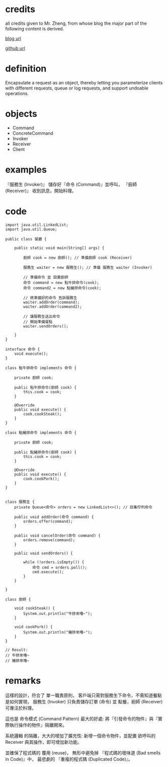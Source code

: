 # credits

all credits given to Mr. Zheng, from whose blog the major part of the following
content is derived.

[blog url](https://notfalse.net/4/command-pattern)

[github url](https://github.com/JS-Zheng/blog)

# definition

Encapsulate a request as an object, thereby letting you parameterize clients with different requests, queue or log requests, and support undoable operations.

# objects
- Command
- ConcreteCommand
- Invoker
- Receiver
- Client

# examples

『服務生 (Invoker)』 儲存好『命令 (Command)』並呼叫，
『廚師 (Receiver)』 收到訊息，開始料理。

# code

```
import java.util.LinkedList;
import java.util.Queue;

public class 餐廳 {

    public static void main(String[] args) {

        廚師 cook = new 廚師(); // 準備廚師 cook (Receiver)

        服務生 waiter = new 服務生(); // 準備 服務生 waiter (Invoker)

        // 準備命令 並 設置廚師
        命令 command = new 點牛排命令(cook);
        命令 command2 = new 點豬排命令(cook);

        // 將準備好的命令 告訴服務生
        waiter.addOrder(command);
        waiter.addOrder(command2);

        // 讓服務生送出命令
        // 開始準備餐點
        waiter.sendOrders();

    }
}

interface 命令 {
    void execute();
}

class 點牛排命令 implements 命令 {

    private 廚師 cook;

    public 點牛排命令(廚師 cook) {
        this.cook = cook;
    }

    @Override
    public void execute() {
        cook.cookSteak();
    }
}

class 點豬排命令 implements 命令 {

    private 廚師 cook;

    public 點豬排命令(廚師 cook) {
        this.cook = cook;
    }

    @Override
    public void execute() {
        cook.cookPork();
    }
}


class 服務生 {
    private Queue<命令> orders = new LinkedList<>(); // 巨集佇列命令

    public void addOrder(命令 command) {
        orders.offer(command);
    }

    public void cancelOrder(命令 command) {
        orders.remove(command);
    }

    public void sendOrders() {

        while (!orders.isEmpty()) {
            命令 cmd = orders.poll();
            cmd.execute();
        }
    }

}

class 廚師 {

    void cookSteak() {
        System.out.println("牛排來嚕~");
    }

    void cookPork() {
        System.out.println("豬排來嚕~");
    }
}

// Result:
// 牛排來嚕~
// 豬排來嚕~
```

# remarks

這樣的設計，符合了 單一職責原則，
客戶端只需對服務生下命令，不需知道餐點是如何實現，
服務生 (Invoker) 只負責儲存訂單 (命令) 並 點餐，廚師 (Receiver) 可專注於料理。

這也是 命令模式 (Command Pattern) 最大的好處:
將『引發命令的物件』與『實際執行操作的物件』隔離開來。

系統邏輯 的隔離，大大的增加了擴充性:
新增一個命令物件，並配置 欲呼叫的 Receiver 與其操作，即可增加新功能。

並確保了程式碼的 覆用 (reuse)，
無形中避免掉 『程式碼的壞味道 (Bad smells in Code)』中，
最悲劇的 『重複的程式碼 (Duplicated Code)』。